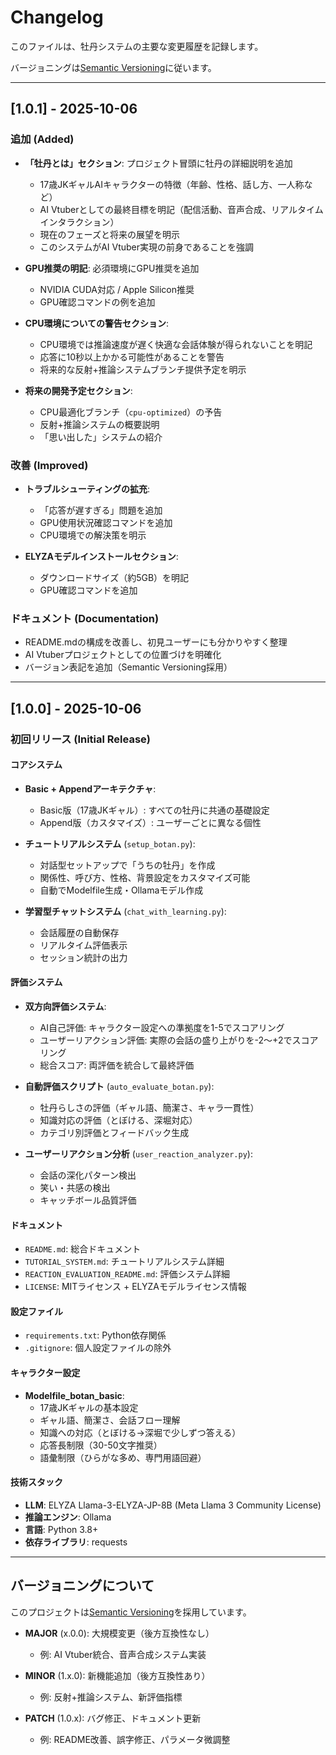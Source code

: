 # Changelog

このファイルは、牡丹システムの主要な変更履歴を記録します。

バージョニングは[Semantic Versioning](https://semver.org/)に従います。

---

## [1.0.1] - 2025-10-06

### 追加 (Added)
- **「牡丹とは」セクション**: プロジェクト冒頭に牡丹の詳細説明を追加
  - 17歳JKギャルAIキャラクターの特徴（年齢、性格、話し方、一人称など）
  - AI Vtuberとしての最終目標を明記（配信活動、音声合成、リアルタイムインタラクション）
  - 現在のフェーズと将来の展望を明示
  - このシステムがAI Vtuber実現の前身であることを強調

- **GPU推奨の明記**: 必須環境にGPU推奨を追加
  - NVIDIA CUDA対応 / Apple Silicon推奨
  - GPU確認コマンドの例を追加

- **CPU環境についての警告セクション**:
  - CPU環境では推論速度が遅く快適な会話体験が得られないことを明記
  - 応答に10秒以上かかる可能性があることを警告
  - 将来的な反射+推論システムブランチ提供予定を明示

- **将来の開発予定セクション**:
  - CPU最適化ブランチ（`cpu-optimized`）の予告
  - 反射+推論システムの概要説明
  - 「思い出した」システムの紹介

### 改善 (Improved)
- **トラブルシューティングの拡充**:
  - 「応答が遅すぎる」問題を追加
  - GPU使用状況確認コマンドを追加
  - CPU環境での解決策を明示

- **ELYZAモデルインストールセクション**:
  - ダウンロードサイズ（約5GB）を明記
  - GPU確認コマンドを追加

### ドキュメント (Documentation)
- README.mdの構成を改善し、初見ユーザーにも分かりやすく整理
- AI Vtuberプロジェクトとしての位置づけを明確化
- バージョン表記を追加（Semantic Versioning採用）

---

## [1.0.0] - 2025-10-06

### 初回リリース (Initial Release)

#### コアシステム
- **Basic + Appendアーキテクチャ**:
  - Basic版（17歳JKギャル）: すべての牡丹に共通の基礎設定
  - Append版（カスタマイズ）: ユーザーごとに異なる個性

- **チュートリアルシステム** (`setup_botan.py`):
  - 対話型セットアップで「うちの牡丹」を作成
  - 関係性、呼び方、性格、背景設定をカスタマイズ可能
  - 自動でModelfile生成・Ollamaモデル作成

- **学習型チャットシステム** (`chat_with_learning.py`):
  - 会話履歴の自動保存
  - リアルタイム評価表示
  - セッション統計の出力

#### 評価システム
- **双方向評価システム**:
  - AI自己評価: キャラクター設定への準拠度を1-5でスコアリング
  - ユーザーリアクション評価: 実際の会話の盛り上がりを-2〜+2でスコアリング
  - 総合スコア: 両評価を統合して最終評価

- **自動評価スクリプト** (`auto_evaluate_botan.py`):
  - 牡丹らしさの評価（ギャル語、簡潔さ、キャラ一貫性）
  - 知識対応の評価（とぼける、深堀対応）
  - カテゴリ別評価とフィードバック生成

- **ユーザーリアクション分析** (`user_reaction_analyzer.py`):
  - 会話の深化パターン検出
  - 笑い・共感の検出
  - キャッチボール品質評価

#### ドキュメント
- `README.md`: 総合ドキュメント
- `TUTORIAL_SYSTEM.md`: チュートリアルシステム詳細
- `REACTION_EVALUATION_README.md`: 評価システム詳細
- `LICENSE`: MITライセンス + ELYZAモデルライセンス情報

#### 設定ファイル
- `requirements.txt`: Python依存関係
- `.gitignore`: 個人設定ファイルの除外

#### キャラクター設定
- **Modelfile_botan_basic**:
  - 17歳JKギャルの基本設定
  - ギャル語、簡潔さ、会話フロー理解
  - 知識への対応（とぼける→深堀で少しずつ答える）
  - 応答長制限（30-50文字推奨）
  - 語彙制限（ひらがな多め、専門用語回避）

#### 技術スタック
- **LLM**: ELYZA Llama-3-ELYZA-JP-8B (Meta Llama 3 Community License)
- **推論エンジン**: Ollama
- **言語**: Python 3.8+
- **依存ライブラリ**: requests

---

## バージョニングについて

このプロジェクトは[Semantic Versioning](https://semver.org/)を採用しています。

- **MAJOR** (x.0.0): 大規模変更（後方互換性なし）
  - 例: AI Vtuber統合、音声合成システム実装

- **MINOR** (1.x.0): 新機能追加（後方互換性あり）
  - 例: 反射+推論システム、新評価指標

- **PATCH** (1.0.x): バグ修正、ドキュメント更新
  - 例: README改善、誤字修正、パラメータ微調整
